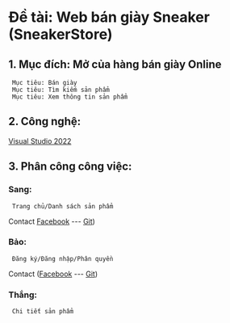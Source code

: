 # Đề tài: Web bán giày Sneaker (SneakerStore) 
## 1. Mục đích: Mở của hàng bán giày Online
     Mục tiêu: Bán giày
     Mục tiêu: Tìm kiếm sản phẩm
     Mục tiêu: Xem thông tin sản phẩm
## 2. Công nghệ: 
[Visual Studio 2022](https://visualstudio.microsoft.com/)
## 3. Phân công công việc: 
### Sang: 
     Trang chủ/Danh sách sản phẩm
Contact
     [Facebook](https://facebook.com/sangnguyen01678/)
     ---
     [Git](https://github.com/tansang1230/)) 
### Bảo:
     Đăng ký/Đăng nhập/Phân quyền
Contact
      ([Facebook](https://facebook.com/beoxx.2804/)
      ---
      [Git](https://github.com/G1aBa0/))
### Thắng: 
     Chi tiết sản phẩm
